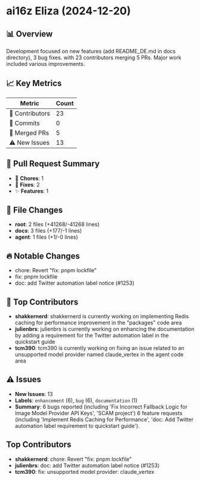 # ai16z Eliza (2024-12-20)
    
## 📊 Overview
Development focused on new features (add README_DE.md in docs directory), 3 bug fixes. with 23 contributors merging 5 PRs. Major work included various improvements.

## 📈 Key Metrics
| Metric | Count |
|---------|--------|
| 👥 Contributors | 23 |
| 📝 Commits | 0 |
| 🔄 Merged PRs | 5 |
| ⚠️ New Issues | 13 |

## 🔄 Pull Request Summary
- 🧹 **Chores**: 1
- 🐛 **Fixes**: 2
- ✨ **Features**: 1

## 📁 File Changes
- **root**: 2 files (+41268/-41268 lines)
- **docs**: 3 files (+177/-1 lines)
- **agent**: 1 files (+1/-0 lines)

## 🔥 Notable Changes
- chore: Revert "fix: pnpm lockfile"
- fix: pnpm lockfile
- doc: add Twitter automation label notice (#1253)

## 👥 Top Contributors
- **shakkernerd**: shakkernerd is currently working on implementing Redis caching for performance improvement in the "packages" code area
- **julienbrs**: julienbrs is currently working on enhancing the documentation by adding a requirement for the Twitter automation label in the quickstart guide
- **tcm390**: tcm390 is currently working on fixing an issue related to an unsupported model provider named claude_vertex in the agent code area

## ⚠️ Issues
- **New Issues**: 13
- **Labels**: `enhancement` (6), `bug` (6), `documentation` (1)
- **Summary**: 6 bugs reported (including 'Fix Incorrect Fallback Logic for Image Model Provider API Keys', 'SCAM project') 6 feature requests (including 'Implement Redis Caching for Performance', 'doc: Add Twitter automation label requirement to quickstart guide').

## Top Contributors
- **shakkernerd**: chore: Revert "fix: pnpm lockfile"
- **julienbrs**: doc: add Twitter automation label notice (#1253)
- **tcm390**: fix: unsupported model provider: claude_vertex